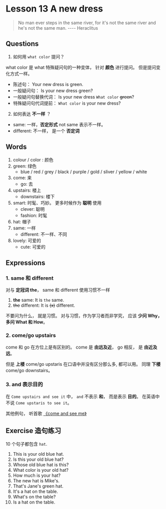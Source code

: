 # Lesson 13 A new dress

> No man ever steps in the same river, for it's not the same river and he's not the same man.  ---- Heraclitus

## Questions

1. 如何用 `what color` 提问？

what color 是 what 特殊疑问句的一种变体， 针对 **颜色** 进行提问。 但是提问变化方式一样。

+ 陈述句： Your new dress is green.
+ 一般疑问句： Is your new dress green?
+ 一般疑问句替换代词： Is your new dress `What color` ~~green~~?
+ 特殊疑问句代词提前： `What color` is your new dress?

2. 如何表达 **不一样** ？

+ same: 一样，**否定形式** not same 表示不一样。
+ different: 不一样， 是一个 **否定词**

## Words

1. colour / color : 颜色
2. green: 绿色
    + blue / red / grey / black / purple / gold / sliver / yellow / white 
3. come: 来
    + go: 去
4. upstairs: 楼上
    + downstairs: 楼下
5. smart: 时髦、巧妙。 更多时候作为 **聪明** 使用
    + clever: 聪明
    + fashion: 时髦
6. hat: 帽子
7. same: 一样
    + different: 不一样、不同
8. lovely: 可爱的
    + cute: 可爱的


## Expressions

### 1. same 和 different

对与 **定冠词 the**， same 和 different 使用习惯不一样

1. **the** same: It is `the` same.
2.  ~~the~~ different: It is ~~(x)~~ different.

不要问为什么， 就是习惯。 对与习惯，作为学习者而非学究， 应该 **少问 Why， 多问 What 和 How**。

### 2. come/go upstairs

come 和 go 在方位上是有区别的。 come 是 **由远及近**， go 相反， 是 **由近及远**。

但是 **上楼** come/go upstaris 在口语中并没有区分那么多, 都可以用。 同理 **下楼** come/go downstairs。


### 3. and 表示目的

在 `Come upstairs and see it` 中， `and` 不表示 **和**， 而是表示 **目的**。 在英语中不说 `Come upstaris to see it`。

其他例句， 听首歌 [《come and see me》](https://www.youtube.com/watch?v=Dxbop3gMTxo)



## Exercise 造句练习

10 个句子都包含 `hat`.

1. This is your old blue hat.
2. Is this your old blue hat?
3. Whose old blue hat is this?
4. What color is your old hat?
5. How much is your hat?
6. The new hat is Mike's.
7. That's Jane's green hat.
8. It's a hat on the table.
9. What's on the table?
10. Is a hat on the table.


